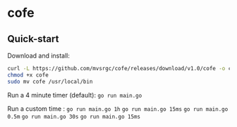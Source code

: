 # cofe

## Quick-start
Download and install:
```bash
curl -L https://github.com/mvsrgc/cofe/releases/download/v1.0/cofe -o cofe
chmod +x cofe
sudo mv cofe /usr/local/bin
```

Run a 4 minute timer (default):
`go run main.go`

Run a custom time :
`go run main.go 1h`
`go run main.go 15ms`
`go run main.go 0.5m`
`go run main.go 30s`
`go run main.go 15ms`
